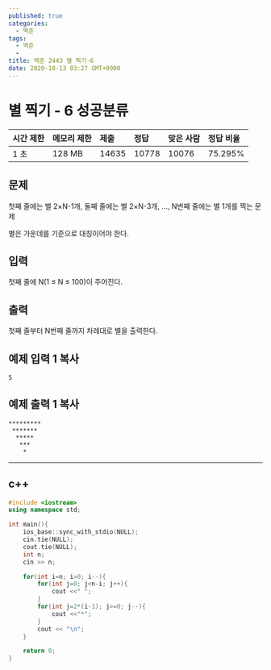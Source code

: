 ```yaml
---
published: true
categories:
  - 백준
tags:
  - 백준
  - 
title: 백준 2443 별 찍기-6
date: 2020-10-13 03:27 GMT+0900
---
```




# 별 찍기 - 6 성공분류

| 시간 제한 | 메모리 제한 | 제출  | 정답  | 맞은 사람 | 정답 비율 |
| :-------- | :---------- | :---- | :---- | :-------- | :-------- |
| 1 초      | 128 MB      | 14635 | 10778 | 10076     | 75.295%   |

## 문제

첫째 줄에는 별 2×N-1개, 둘째 줄에는 별 2×N-3개, ..., N번째 줄에는 별 1개를 찍는 문제

별은 가운데를 기준으로 대칭이어야 한다.

## 입력

첫째 줄에 N(1 ≤ N ≤ 100)이 주어진다.

## 출력

첫째 줄부터 N번째 줄까지 차례대로 별을 출력한다.

## 예제 입력 1 복사

```
5
```

## 예제 출력 1 복사

```
*********
 *******
  *****
   ***
    *
```



----



## c++



```c++
#include <iostream>
using namespace std;

int main(){
    ios_base::sync_with_stdio(NULL);
    cin.tie(NULL);
    cout.tie(NULL);
    int n;
    cin >> n;

    for(int i=n; i>0; i--){
        for(int j=0; j<n-i; j++){
            cout <<" ";
        }
        for(int j=2*(i-1); j>=0; j--){
            cout <<"*";
        }
        cout << "\n";
    }

    return 0;
}
```



